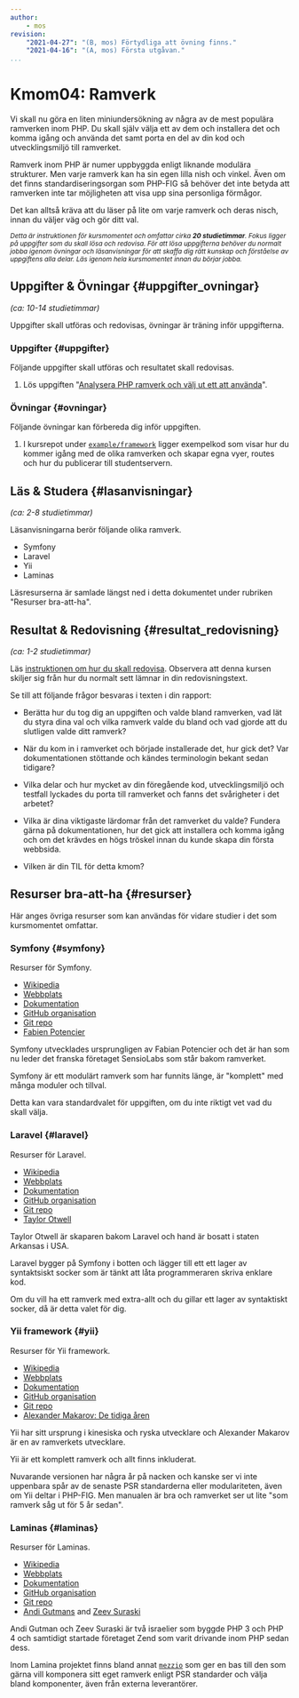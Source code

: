 ```yaml
---
author:
    - mos
revision:
    "2021-04-27": "(B, mos) Förtydliga att övning finns."
    "2021-04-16": "(A, mos) Första utgåvan."
...
```

Kmom04: Ramverk
==================================

Vi skall nu göra en liten miniundersökning av några av de mest populära ramverken inom PHP. Du skall själv välja ett av dem och installera det och komma igång och använda det samt porta en del av din kod och utvecklingsmiljö till ramverket.

Ramverk inom PHP är numer uppbyggda enligt liknande modulära strukturer. Men varje ramverk kan ha sin egen lilla nish och vinkel. Även om det finns standardiseringsorgan som PHP-FIG så behöver det inte betyda att ramverken inte tar möjligheten att visa upp sina personliga förmågor.

Det kan alltså kräva att du läser på lite om varje ramverk och deras nisch, innan du väljer väg och gör ditt val.

<!-- more -->

<small><i>Detta är instruktionen för kursmomentet och omfattar cirka **20 studietimmar**. Fokus ligger på uppgifter som du skall lösa och redovisa. För att lösa uppgifterna behöver du normalt jobba igenom övningar och läsanvisningar för att skaffa dig rätt kunskap och förståelse av uppgiftens alla delar. Läs igenom hela kursmomentet innan du börjar jobba.</i></small>



Uppgifter & Övningar {#uppgifter_ovningar}
-------------------------------------------

*(ca: 10-14 studietimmar)*

Uppgifter skall utföras och redovisas, övningar är träning inför uppgifterna.



### Uppgifter {#uppgifter}

Följande uppgifter skall utföras och resultatet skall redovisas.

1. Lös uppgiften "[Analysera PHP ramverk och välj ut ett att använda](uppgift/analysera-php-ramverk-och-valj-ut-ett-att-anvanda)".



### Övningar {#ovningar}

Följande övningar kan förbereda dig inför uppgiften.

1. I kursrepot under [`example/framework`](https://github.com/dbwebb-se/mvc/tree/main/example/framework) ligger exempelkod som visar hur du kommer igång med de olika ramverken och skapar egna vyer, routes och hur du publicerar till studentservern.

<!--

Pusha för övningen, exempelkoden som finns, gör den till en mer enhetlig applikation som skall fungera i varje ramverk och inkludera session, post, form, post/get, exception, , views, url, redirect, flash

Spela in video om hur man jobbar igenom övningen.

Lägg till Slim.

-->



Läs & Studera  {#lasanvisningar}
---------------------------------

*(ca: 2-8 studietimmar)*

<!--
Spela in föreläsning om de olika ramverken och deras ursprung.
Lite historik om ramverk.
Statistik.
Affärsmodeller kontra opensource.
-->

Läsanvisningarna berör följande olika ramverk.

* Symfony
* Laravel
* Yii
* Laminas

Läsresurserna är samlade längst ned i detta dokumentet under rubriken "Resurser bra-att-ha".



Resultat & Redovisning  {#resultat_redovisning}
-----------------------------------------------

*(ca: 1-2 studietimmar)*

Läs [instruktionen om hur du skall redovisa](./../redovisa). Observera att denna kursen skiljer sig från hur du normalt sett lämnar in din redovisningstext.

Se till att följande frågor besvaras i texten i din rapport:

* Berätta hur du tog dig an uppgiften och valde bland ramverken, vad lät du styra dina val och vilka ramverk valde du bland och vad gjorde att du slutligen valde ditt ramverk?

* När du kom in i ramverket och började installerade det, hur gick det? Var dokumentationen stöttande och kändes terminologin bekant sedan tidigare?

* Vilka delar och hur mycket av din föregående kod, utvecklingsmiljö och testfall lyckades du porta till ramverket och fanns det svårigheter i det arbetet?

* Vilka är dina viktigaste lärdomar från det ramverket du valde? Fundera gärna på dokumentationen, hur det gick att installera och komma igång och om det krävdes en högs tröskel innan du kunde skapa din första webbsida.

* Vilken är din TIL för detta kmom?



Resurser bra-att-ha {#resurser}
---------------------------------

Här anges övriga resurser som kan användas för vidare studier i det som kursmomentet omfattar.



### Symfony {#symfony}

Resurser för Symfony.

* [Wikipedia](https://en.wikipedia.org/wiki/Symfony)
* [Webbplats](https://symfony.com/)
* [Dokumentation](https://symfony.com/doc/current/index.html)
* [GitHub organisation](https://github.com/symfony)
* [Git repo](https://github.com/symfony/symfony)
* [Fabien Potencier](http://fabien.potencier.org/about.html)

Symfony utvecklades ursprungligen av Fabian Potencier och det är han som nu leder det franska företaget SensioLabs som står bakom ramverket.

Symfony är ett modulärt ramverk som har funnits länge, är "komplett" med många moduler och tillval.

Detta kan vara standardvalet för uppgiften, om du inte riktigt vet vad du skall välja.



### Laravel {#laravel}

Resurser för Laravel.

* [Wikipedia](https://en.wikipedia.org/wiki/Laravel)
* [Webbplats](https://laravel.com/)
* [Dokumentation](https://laravel.com/docs/)
* [GitHub organisation](https://github.com/laravel)
* [Git repo](https://github.com/laravel/laravel)
* [Taylor Otwell](https://twitter.com/taylorotwell)

Taylor Otwell är skaparen bakom Laravel och hand är bosatt i staten Arkansas i USA.

Laravel bygger på Symfony i botten och lägger till ett ett lager av syntaktsiskt socker som är tänkt att låta programmeraren skriva enklare kod.

Om du vill ha ett ramverk med extra-allt och du gillar ett lager av syntaktiskt socker, då är detta valet för dig.



### Yii framework {#yii}

Resurser för Yii framework.

* [Wikipedia](https://en.wikipedia.org/wiki/Yii)
* [Webbplats](https://www.yiiframework.com/)
* [Dokumentation](https://www.yiiframework.com/doc/guide/2.0/en)
* [GitHub organisation](https://github.com/yiisoft)
* [Git repo](https://github.com/yiisoft/yii2)
* [Alexander Makarov: De tidiga åren](https://en.rmcreative.ru/blog/the-history-of-yii-framework/)

Yii har sitt ursprung i kinesiska och ryska utvecklare och Alexander Makarov är en av ramverkets utvecklare.

Yii är ett komplett ramverk och allt finns inkluderat.

Nuvarande versionen har några år på nacken och kanske ser vi inte uppenbara spår av de senaste PSR standarderna eller modulariteten, även om Yii deltar i PHP-FIG. Men manualen är bra och ramverket ser ut lite "som ramverk såg ut för 5 år sedan".



### Laminas {#laminas}

Resurser för Laminas.

<!--
https://discourse.laminas.dev/
-->

* [Wikipedia](https://en.wikipedia.org/wiki/Laminas)
* [Webbplats](https://getlaminas.org/)
* [Dokumentation](https://docs.laminas.dev/)
* [GitHub organisation](https://github.com/laminas)
* [Git repo](https://github.com/laravel/laravel)
* [Andi Gutmans](https://en.wikipedia.org/wiki/Andi_Gutmans) and [Zeev Suraski](https://en.wikipedia.org/wiki/Zeev_Suraski)

Andi Gutman och Zeev Suraski är två israelier som byggde PHP 3 och PHP 4 och samtidigt startade företaget Zend som varit drivande inom PHP sedan dess.

Inom Lamina projektet finns bland annat [`mezzio`](https://github.com/mezzio/mezzio) som ger en bas till den som gärna vill komponera sitt eget ramverk enligt PSR standarder och välja bland komponenter, även från externa leverantörer.


<!--
### Slim {#slim}

Resurser för Slim.
-->
